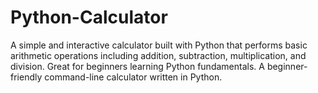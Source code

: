 # Python-Calculator
A simple and interactive calculator built with Python that performs basic arithmetic operations including addition, subtraction, multiplication, and division. Great for beginners learning Python fundamentals.
A beginner-friendly command-line calculator written in Python.
